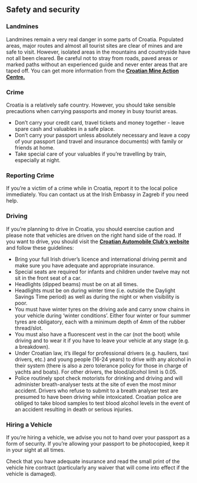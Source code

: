 ## Safety and security

### **Landmines**

Landmines remain a very real danger in some parts of Croatia. Populated areas, major routes and almost all tourist sites are clear of mines and are safe to visit. However, isolated areas in the mountains and countryside have not all been cleared. Be careful not to stray from roads, paved areas or marked paths without an experienced guide and never enter areas that are taped off. You can get more information from the [**Croatian Mine Action Centre.**](https://welcome.cms.hr/index.php/en/mine-map/)

### **Crime**

Croatia is a relatively safe country. However, you should take sensible precautions when carrying passports and money in busy tourist areas.

* Don’t carry your credit card, travel tickets and money together - leave spare cash and valuables in a safe place.
* Don’t carry your passport unless absolutely necessary and leave a copy of your passport (and travel and insurance documents) with family or friends at home.
* Take special care of your valuables if you’re travelling by train, especially at night.

### **Reporting Crime**

If you’re a victim of a crime while in Croatia, report it to the local police immediately. You can contact us at the Irish Embassy in Zagreb if you need help.

### **Driving**

If you’re planning to drive in Croatia, you should exercise caution and please note that vehicles are driven on the right hand side of the road. If you want to drive, you should visit the [**Croatian Automobile Club’s website**](http://www.hak.hr/en) and follow these guidelines:

* Bring your full Irish driver’s licence and international driving permit and make sure you have adequate and appropriate insurance.
* Special seats are required for infants and children under twelve may not sit in the front seat of a car.
* Headlights (dipped beams) must be on at all times.
* Headlights must be on during winter time (i.e. outside the Daylight Savings Time period) as well as during the night or when visibility is poor.
* You must have winter tyres on the driving axle and carry snow chains in your vehicle during ‘winter conditions’. Either four winter or four summer tyres are obligatory, each with a minimum depth of 4mm of the rubber thread/slot.
* You must also have a fluorescent vest in the car (not the boot) while driving and to wear it if you have to leave your vehicle at any stage (e.g. a breakdown).
* Under Croatian law, it’s illegal for professional drivers (e.g. hauliers, taxi drivers, etc.) and young people (16-24 years) to drive with any alcohol in their system (there is also a zero tolerance policy for those in charge of yachts and boats). For other drivers, the blood/alcohol limit is 0.05.
* Police routinely spot check motorists for drinking and driving and will administer breath-analyser tests at the site of even the most minor accident. Drivers who refuse to submit to a breath analyser test are presumed to have been driving while intoxicated. Croatian police are obliged to take blood samples to test blood alcohol levels in the event of an accident resulting in death or serious injuries.

### **Hiring a Vehicle**

If you’re hiring a vehicle, we advise you not to hand over your passport as a form of security. If you’re allowing your passport to be photocopied, keep it in your sight at all times.

Check that you have adequate insurance and read the small print of the vehicle hire contract (particularly any waiver that will come into effect if the vehicle is damaged).